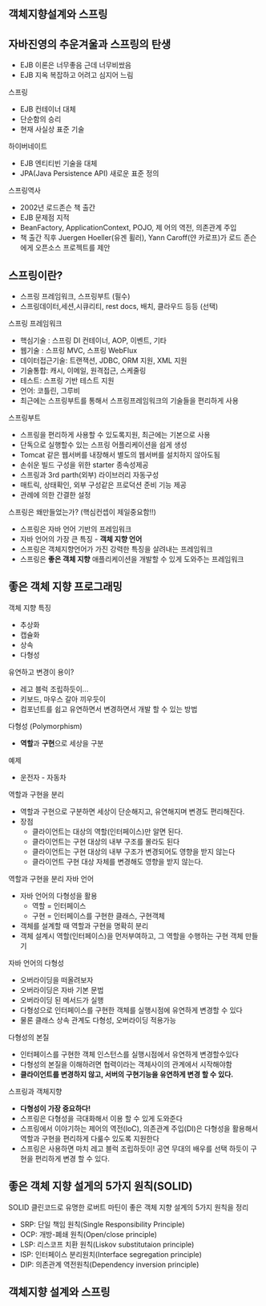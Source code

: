 ## 객체지향설계와 스프링

## 자바진영의 추운겨울과 스프링의 탄생
- EJB 이론은 너무좋음 근데 너무비쌌음
- EJB 지옥 복잡하고 어려고 심지어 느림

스프링
- EJB 컨테이너 대체
- 단순함의 승리
- 현재 사실상 표준 기술

하이버네이트
- EJB 엔티티빈 기술을 대체
- JPA(Java Persistence API) 새로운 표준 정의

스프링역사
- 2002년 로드존슨 책 출간
- EJB 문제점 지적
- BeanFactory, ApplicationContext, POJO, 제
어의 역전, 의존관계 주입
- 책 출간 직후 Juergen Hoeller(유겐 휠러), Yann Caroff(얀 카로프)가 로드 존슨에게 오픈소스 프로젝트를 제안

## 스프링이란?
- 스프링 프레임워크, 스프링부트 (필수)
- 스프링데이터,세션,시큐리티, rest docs, 배치, 클라우드 등등 (선택)

스프링 프레임워크
- 핵심기술 : 스프링 DI 컨테이너, AOP, 이벤트, 기타
- 웹기술 : 스프링 MVC, 스프링 WebFlux
- 데이터접근기술: 트랜잭션, JDBC, ORM 지원, XML 지원
- 기술통합: 캐시, 이메일, 원격접근, 스케줄링
- 테스트: 스프링 기반 테스트 지원
- 언어: 코틀린, 그루비
- 최근에는 스프링부트를 통해서 스프링프레임워크의 기술들을 편리하게 사용

스프링부트
- 스프링을 편리하게 사용할 수 있도록지원, 최근에는 기본으로 사용
- 단독으로 실행할수 있는 스프링 어플리케이션을 쉽게 생성
- Tomcat 같은 웹서버를 내장해서 별도의 웹서버를 설치하지 않아도됨
- 손쉬운 빌드 구성을 위한 starter 종속성제공
- 스프링과 3rd parth(외부) 라이브러리 자동구성
- 매트릭, 상태확인, 외부 구성같은 프로덕션 준비 기능 제공
- 관례에 의한 간결한 설정

스프링은 왜만들었는가? (핵심컨셉이 제일중요함!!)
- 스프링은 자바 언어 기반의 프레임워크
- 자바 언어의 가장 큰 특징 - **객체 지향 언어**
- 스프링은 객체지향언어가 가진 강력한 특징을 살려내는 프레임워크
- 스프링은 **좋은 객체 지향** 애플리케이션을 개발할 수 있게 도와주는 프레임워크

## 좋은 객체 지향 프로그래밍
객체 지향 특징
- 추상화
- 캡슐화
- 상속
- 다형성

유연하고 변경이 용이?
- 레고 블럭 조립하듯이...
- 키보드, 마우스 갈아 끼우듯이
- 컴포넌트를 쉽고 유연하면서 변경하면서 개발 할 수 있는 방법

다형성 (Polymorphism)
- **역할**과 **구현**으로 세상을 구분
  
예제
- 운전자 - 자동차

역할과 구현을 분리
- 역할과 구현으로 구분하면 세상이 단순해지고, 유연해지며 변경도 편리해진다.
- 장점
    - 클라이언트는 대상의 역할(인터페이스)만 알면 된다.
    - 클라이언트는 구현 대상의 내부 구조를 몰라도 된다
    - 클라이언트는 구현 대상의 내부 구조가 변경되어도 영향을 받지 않는다
    - 클라이언트 구현 대상 자체를 변경해도 영향을 받지 않는다.

역할과 구현을 분리
자바 언어
- 자바 언어의 다형성을 활용
    - 역할 = 인터페이스
    - 구현 = 인터페이스를 구현한 클래스, 구현객체
- 객체를 설계할 때 역할과 구현을 명확히 분리
- 객체 설계시 역할(인터페이스)을 먼저부여하고, 그 역할을 수행하는 구현 객체 만들기

자바 언어의 다형성
- 오버라이딩을 떠올려보자
- 오버라이딩은 자바 기본 문법
- 오버라이딩 된 메서드가 실행
- 다형성으로 인터페이스를 구현한 객체를 실행시점에 유연하게 변경할 수 있다
- 물론 클래스 상속 관계도 다형성, 오버라이딩 적용가능

다형성의 본질
- 인터페이스를 구현한 객체 인스턴스를 실행시점에서 유연하게 변경할수있다
- 다형성의 본질을 이해하려면 협력이라는 객체사이의 관계에서 시작해야함
- **클라이언트를 변경하지 않고, 서버의 구현기능을 유연하게 변경 할 수 있다.**

스프링과 객체지향
- **다형성이 가장 중요하다!**
- 스프링은 다형성을 극대화해서 이용 할 수 있게 도와준다
- 스프링에서 이야기하는 제어의 역전(IoC), 의존관계 주입(DI)은 다형성을 활용해서 역할과 구현을 편리하게 다룰수 있도록 지원한다
- 스프링은 사용하면 마치 레고 블럭 조립하듯이! 공연 무대의 배우를 선택 하듯이 구현을 편리하게 변경 할 수 있다.


## 좋은 객체 지향 설게의 5가지 원칙(SOLID)
SOLID
클린코드로 유명한 로버트 마틴이 좋은 객체 지향 설계의 5가지 원칙을 정리
- SRP: 단일 책임 원칙(Single Responsibility Principle)
- OCP: 개방-폐쇄 원칙(Open/close principle)
- LSP: 리스코프 치환 원칙(Liskov substitutaion principle)
- ISP: 인터페이스 분리원치(Interface segregation principle)
- DIP: 의존관계 역전원칙(Dependency inversion principle)





## 객체지향 설계와 스프링


  